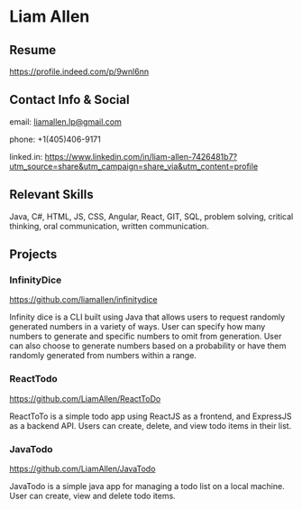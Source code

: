 # Liam Allen

## Resume 

https://profile.indeed.com/p/9wnl6nn

## Contact Info & Social

email: liamallen.lp@gmail.com 

phone: +1(405)406-9171

linked.in: https://www.linkedin.com/in/liam-allen-7426481b7?utm_source=share&utm_campaign=share_via&utm_content=profile

## Relevant Skills

Java, C#, HTML, JS, CSS, Angular, React, GIT, SQL, problem solving, critical thinking, oral communication, written communication.

## Projects

### InfinityDice 

https://github.com/liamallen/infinitydice

Infinity dice is a CLI built using Java that allows users to request randomly generated numbers in a variety of ways. User can specify how many numbers to generate and specific numbers to omit from generation. User can also choose to generate numbers based on a probability or have them randomly generated from numbers within a range. 

### ReactTodo

https://github.com/LiamAllen/ReactToDo

ReactToTo is a simple todo app using ReactJS as a frontend, and ExpressJS as a backend API. Users can create, delete, and view todo items in their list. 

### JavaTodo

https://github.com/LiamAllen/JavaTodo

JavaTodo is a simple java app for managing a todo list on a local machine. User can create, view and delete todo items. 
